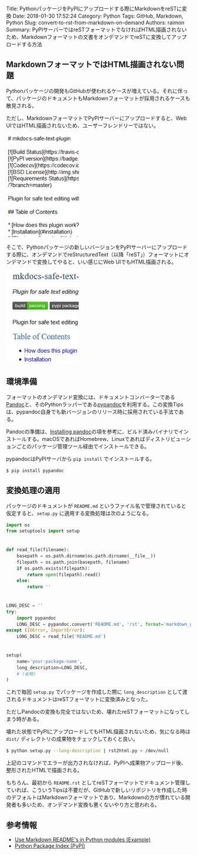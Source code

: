 Title: PythonパッケージをPyPIにアップロードする際にMarkdownをreSTに変換
Date: 2018-01-30 17:52:24
Category: Python
Tags: GitHub, Markdown, Python
Slug: convert-to-rst-from-markdown-on-demand
Authors: raimon
Summary: PyPIサーバーではreSTフォーマットでなければHTML描画されないため、Markdownフォーマットの文書をオンデマンドでreSTに変換してアップロードする方法

## MarkdownフォーマットではHTML描画されない問題

Pythonパッケージの開発もGitHubが使われるケースが増えている。それに伴って、パッケージのドキュメントもMarkdownフォーマットが採用されるケースも散見される。

ただし、MarkdownフォーマットでPyPIサーバーにアップロードすると、Web UIではHTML描画されないため、ユーザーフレンドリーではない。

<img src="/images/markdown_at_pypi.png" alt="Markdownがプレーンテキストで表示されている例" width="195px" height="276px" style="width: 198px; max-width: 100%; height: auto;">

そこで、Pythonパッケージの新しいバージョンをPyPIサーバーにアップロードする際に、オンデマンドでreStructuredText（以降「reST」）フォーマットにオンデマンドで変換してやると、いい感じにWeb UIでもHTML描画される。

<img src="/images/rst_at_pypi.png" alt="Markdownがプレーンテキストで表示されている例" width="184px" height="236px" style="width: 198px; max-width: 100%; height: auto;">

## 環境準備

フォーマットのオンデマンド変換には、ドキュメントコンバーターである[Pandoc](https://pandoc.org/)と、そのPythonラッパーである[pypandoc](https://pypi.python.org/pypi/pypandoc/)を利用する。この変換Tipsは、pypandoc自身でも新バージョンのリリース時に採用されている手法である。

Pandocの準備は、[Installing pandoc](https://pandoc.org/installing.html)の項を参考に、ビルド済みバイナリでインストールする。macOSであればHomebrew、Linuxであればディストリビューションごとのパッケージ管理ツール経由でインストールできる。

pypandocはPyPIサーバから `pip install` でインストールする。

```bash
$ pip install pypandoc
```

## 変換処理の適用

パッケージのドキュメントが `README.md` というファイル名で管理されていると仮定すると、`setup.py` に適用する変換処理は次のようになる。

```python
import os
from setuptools import setup


def read_file(filename):
    basepath = os.path.dirname(os.path.dirname(__file__))
    filepath = os.path.join(basepath, filename)
    if os.path.exists(filepath):
        return open(filepath).read()
    else:
        return ''


LONG_DESC = ''
try:
    import pypandoc
    LONG_DESC = pypandoc.convert('README.md', 'rst', format='markdown_github')
except (IOError, ImportError):
    LONG_DESC = read_file('README.md')


setup(
    name='your-package-name',
    long_description=LONG_DESC,
    # (省略)
)
```

これで毎回 `setup.py` でパッケージを作成した際に `long_description` として渡されるドキュメントはreSTフォーマットに変換済みとなった。

ただしPandocの変換も完全ではないため、壊れたreSTフォーマットになってしまう時がある。

壊れた状態でPyPIにアップロードしてもHTML描画されないため、気になる時は `dist/` ディレクトリの成果物をチェックしておくと良い。

```bash
$ python setup.py --long-description | rst2html.py > /dev/null
```

上記のコマンドでエラーが出力されなければ、PyPIへ成果物アップロード後、整形されたHTMLで描画される。

もちろん、最初から `README.rst` としてreSTフォーマットでドキュメント管理していれば、こういうTipsは不要だが、GitHubで新しいリポジトリを作成した時のデフォルトはMarkdownフォーマットであり、Markdownの方が慣れている開発者も多いため、オンデマンド変換も悪くないやり方と思われる。

## 参考情報

* [Use Markdown README's in Python modules (Example)](https://coderwall.com/p/qawuyq/use-markdown-readme-s-in-python-modules)
* [Python Package Index (PyPI)](https://docs.python.jp/3/distutils/packageindex.html)
